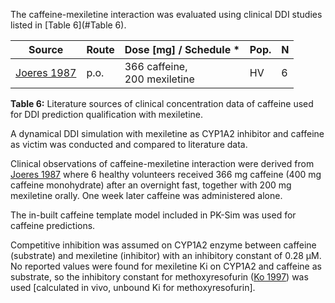 The caffeine-mexiletine interaction was evaluated using clinical DDI studies listed in [Table 6](#Table 6).

| **Source**                   | **Route** | **Dose [mg] /** **Schedule \***   | **Pop.** | **N** |
| ---------------------------- | --------- | --------------------------------- | -------- | ----- |
| [Joeres 1987](#5-References) | p.o.      | 366 caffeine,<br />200 mexiletine | HV       | 6     |

**Table 6:**<a name="Table 6"></a> Literature sources of clinical concentration data of caffeine used for DDI prediction qualification with mexiletine.

A dynamical DDI simulation with mexiletine as CYP1A2 inhibitor and caffeine as victim was conducted and compared to literature data.

Clinical observations of caffeine-mexiletine interaction were derived from [Joeres 1987](#5-References) where 6 healthy volunteers received 366 mg caffeine (400 mg caffeine monohydrate) after an overnight fast, together with 200 mg mexiletine orally. One week later caffeine was administered alone. 

The in-built caffeine template model included in PK-Sim was used for caffeine predictions.

Competitive inhibition was assumed on CYP1A2 enzyme between caffeine (substrate) and mexiletine (inhibitor) with an inhibitory constant of 0.28 µM. No reported values were found for mexiletine Ki on CYP1A2 and caffeine as substrate, so the inhibitory constant for methoxyresofurin ([Ko 1997](#5-References)) was used [calculated in vivo, unbound Ki for methoxyresofurin].